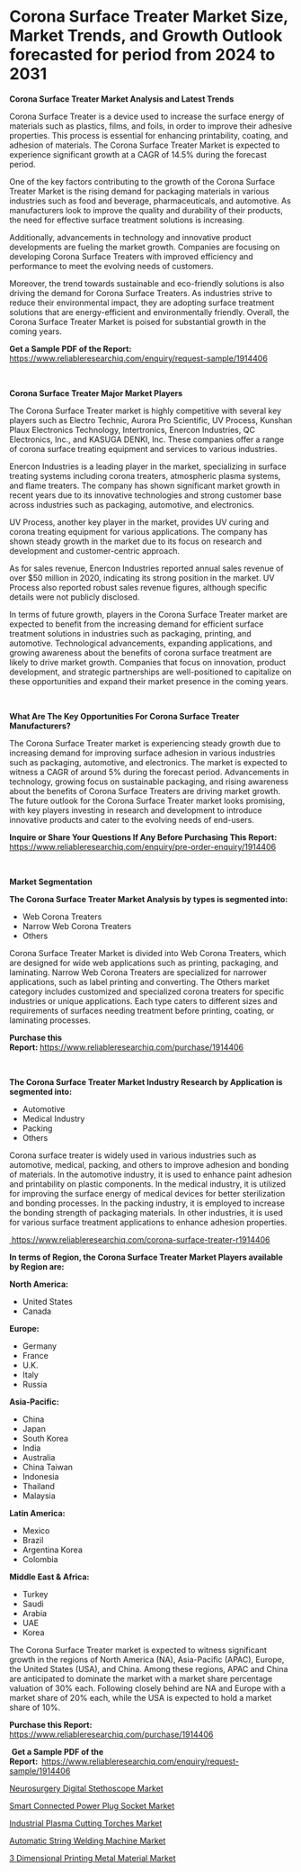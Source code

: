 <p><h1>Corona Surface Treater Market Size, Market Trends, and Growth Outlook forecasted for period from 2024 to 2031</h1></p><p><strong>Corona Surface Treater Market Analysis and Latest Trends</strong></p>
<p><p>Corona Surface Treater is a device used to increase the surface energy of materials such as plastics, films, and foils, in order to improve their adhesive properties. This process is essential for enhancing printability, coating, and adhesion of materials. The Corona Surface Treater Market is expected to experience significant growth at a CAGR of 14.5% during the forecast period.</p><p>One of the key factors contributing to the growth of the Corona Surface Treater Market is the rising demand for packaging materials in various industries such as food and beverage, pharmaceuticals, and automotive. As manufacturers look to improve the quality and durability of their products, the need for effective surface treatment solutions is increasing.</p><p>Additionally, advancements in technology and innovative product developments are fueling the market growth. Companies are focusing on developing Corona Surface Treaters with improved efficiency and performance to meet the evolving needs of customers.</p><p>Moreover, the trend towards sustainable and eco-friendly solutions is also driving the demand for Corona Surface Treaters. As industries strive to reduce their environmental impact, they are adopting surface treatment solutions that are energy-efficient and environmentally friendly. Overall, the Corona Surface Treater Market is poised for substantial growth in the coming years.</p></p>
<p><strong>Get a Sample PDF of the Report:&nbsp;</strong> <a href="https://www.reliableresearchiq.com/enquiry/request-sample/1914406">https://www.reliableresearchiq.com/enquiry/request-sample/1914406</a></p>
<p>&nbsp;</p>
<p><strong>Corona Surface Treater Major Market Players</strong></p>
<p><p>The Corona Surface Treater market is highly competitive with several key players such as Electro Technic, Aurora Pro Scientific, UV Process, Kunshan Plaux Electronics Technology, Intertronics, Enercon Industries, QC Electronics, Inc., and KASUGA DENKI, Inc. These companies offer a range of corona surface treating equipment and services to various industries.</p><p>Enercon Industries is a leading player in the market, specializing in surface treating systems including corona treaters, atmospheric plasma systems, and flame treaters. The company has shown significant market growth in recent years due to its innovative technologies and strong customer base across industries such as packaging, automotive, and electronics.</p><p>UV Process, another key player in the market, provides UV curing and corona treating equipment for various applications. The company has shown steady growth in the market due to its focus on research and development and customer-centric approach. </p><p>As for sales revenue, Enercon Industries reported annual sales revenue of over $50 million in 2020, indicating its strong position in the market. UV Process also reported robust sales revenue figures, although specific details were not publicly disclosed.</p><p>In terms of future growth, players in the Corona Surface Treater market are expected to benefit from the increasing demand for efficient surface treatment solutions in industries such as packaging, printing, and automotive. Technological advancements, expanding applications, and growing awareness about the benefits of corona surface treatment are likely to drive market growth. Companies that focus on innovation, product development, and strategic partnerships are well-positioned to capitalize on these opportunities and expand their market presence in the coming years.</p></p>
<p>&nbsp;</p>
<p><strong>What Are The Key Opportunities For Corona Surface Treater Manufacturers?</strong></p>
<p><p>The Corona Surface Treater market is experiencing steady growth due to increasing demand for improving surface adhesion in various industries such as packaging, automotive, and electronics. The market is expected to witness a CAGR of around 5% during the forecast period. Advancements in technology, growing focus on sustainable packaging, and rising awareness about the benefits of Corona Surface Treaters are driving market growth. The future outlook for the Corona Surface Treater market looks promising, with key players investing in research and development to introduce innovative products and cater to the evolving needs of end-users.</p></p>
<p><strong>Inquire or Share Your Questions If Any Before Purchasing This Report:</strong> <a href="https://www.reliableresearchiq.com/enquiry/pre-order-enquiry/1914406">https://www.reliableresearchiq.com/enquiry/pre-order-enquiry/1914406</a></p>
<p>&nbsp;</p>
<p><strong>Market Segmentation</strong></p>
<p><strong>The Corona Surface Treater Market Analysis by types is segmented into:</strong></p>
<p><ul><li>Web Corona Treaters</li><li>Narrow Web Corona Treaters</li><li>Others</li></ul></p>
<p><p>Corona Surface Treater Market is divided into Web Corona Treaters, which are designed for wide web applications such as printing, packaging, and laminating. Narrow Web Corona Treaters are specialized for narrower applications, such as label printing and converting. The Others market category includes customized and specialized corona treaters for specific industries or unique applications. Each type caters to different sizes and requirements of surfaces needing treatment before printing, coating, or laminating processes.</p></p>
<p><strong>Purchase this Report:&nbsp;</strong><a href="https://www.reliableresearchiq.com/purchase/1914406">https://www.reliableresearchiq.com/purchase/1914406</a></p>
<p>&nbsp;</p>
<p><strong>The Corona Surface Treater Market Industry Research by Application is segmented into:</strong></p>
<p><ul><li>Automotive</li><li>Medical Industry</li><li>Packing</li><li>Others</li></ul></p>
<p><p>Corona surface treater is widely used in various industries such as automotive, medical, packing, and others to improve adhesion and bonding of materials. In the automotive industry, it is used to enhance paint adhesion and printability on plastic components. In the medical industry, it is utilized for improving the surface energy of medical devices for better sterilization and bonding processes. In the packing industry, it is employed to increase the bonding strength of packaging materials. In other industries, it is used for various surface treatment applications to enhance adhesion properties.</p></p>
<p><a href="https://www.reliableresearchiq.com/corona-surface-treater-r1914406">&nbsp;https://www.reliableresearchiq.com/corona-surface-treater-r1914406</a></p>
<p><strong>In terms of Region, the Corona Surface Treater Market Players available by Region are:</strong></p>
<p>
    <p> <strong> North America: </strong>
        <ul>
            <li>United States</li>
            <li>Canada</li>
        </ul>
        </p> 
    <p> <strong> Europe: </strong>
        <ul>
            <li>Germany</li>
            <li>France</li>
            <li>U.K.</li>
            <li>Italy</li>
            <li>Russia</li>
        </ul>
        </p> 
    <p> <strong> Asia-Pacific: </strong>
        <ul>
            <li>China</li>
            <li>Japan</li>
            <li>South Korea</li>
            <li>India</li>
            <li>Australia</li>
            <li>China Taiwan</li>
            <li>Indonesia</li>
            <li>Thailand</li>
            <li>Malaysia</li>
        </ul>
        </p> 
    <p> <strong> Latin America: </strong>
        <ul>
            <li>Mexico</li>
            <li>Brazil</li>
            <li>Argentina Korea</li>
            <li>Colombia</li>
        </ul>
        </p> 
    <p> <strong> Middle East & Africa: </strong>
        <ul>
            <li>Turkey</li>
            <li>Saudi</li>
            <li>Arabia</li>
            <li>UAE</li>
            <li>Korea</li>
        </ul>
    </p>
    </p>
<p><p>The Corona Surface Treater market is expected to witness significant growth in the regions of North America (NA), Asia-Pacific (APAC), Europe, the United States (USA), and China. Among these regions, APAC and China are anticipated to dominate the market with a market share percentage valuation of 30% each. Following closely behind are NA and Europe with a market share of 20% each, while the USA is expected to hold a market share of 10%.</p></p>
<p><strong>Purchase this Report: </strong><a href="https://www.reliableresearchiq.com/purchase/1914406">https://www.reliableresearchiq.com/purchase/1914406</a></p>
<p>&nbsp;<strong>Get a Sample PDF of the Report:&nbsp;&nbsp;</strong><a href="https://www.reliableresearchiq.com/enquiry/request-sample/1914406">https://www.reliableresearchiq.com/enquiry/request-sample/1914406</a></p>
<p><strong></strong></p>
<p><p><a href="https://www.linkedin.com/pulse/global-neurosurgery-digital-stethoscope-market-size-eex9c?trackingId=41sqkNsgR36tF%2Fl88hYLAg%3D%3D">Neurosurgery Digital Stethoscope Market</a></p><p><a href="https://www.linkedin.com/pulse/smart-connected-power-plug-socket-market-global-regional-k6z4e?trackingId=6CryDSQoTmW7VeAGmYxpCQ%3D%3D">Smart Connected Power Plug Socket Market</a></p><p><a href="https://github.com/kishanagarner91/Market-Research-Report-List-1/blob/main/industrial-plasma-cutting-torches-market.md">Industrial Plasma Cutting Torches Market</a></p><p><a href="https://github.com/hrhzhypq19/Market-Research-Report-List-1/blob/main/automatic-string-welding-machine-market.md">Automatic String Welding Machine Market</a></p><p><a href="https://www.linkedin.com/pulse/3-dimensional-printing-metal-material-market-size-growing-0tvuf?trackingId=C8YR%2FPvjTPeB4PnNnYiKJw%3D%3D">3 Dimensional Printing Metal Material Market</a></p></p>